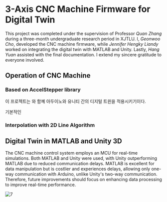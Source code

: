 # 3-Axis CNC Machine Firmware for Digital Twin

This project was completed under the supervision of Professor *Quan Zhang* during a three-month undergraduate research period in XJTLU. I, *Geonwoo Cho*, developed the CNC machine firmware, while *Jennifer Hengky Liandy* worked on integrating the digital twin with MATLAB and Unity. Lastly, *Hang Yuan* assisted with the final documentation. I extend my sincere gratitude to everyone involved.


## Operation of CNC Machine

### Based on AccelStepper library

이 프로젝트는 와 함꼐 아두이노와 유니티 간의 디지털 트윈을 적용시키기이다. 

기본적인 


### Interpolation with 2D Line Algorithm



## Digital Twin in MATLAB and Unity 3D

The CNC machine control system employs an MCU for real-time simulations. 
Both MATLAB and Unity were used, with Unity outperforming MATLAB due to reduced communication delays. MATLAB is excellent for data manipulation but is costlier and experiences delays, allowing only one-way communication with Arduino, unlike Unity's two-way communication. Therefore, future improvements should focus on enhancing data processing to improve real-time performance.

![7](https://github.com/gunwoo0623/3-Axis-CNC-Machinery/assets/52570227/dfb5de02-4196-4d1b-a47e-fed64252988e)
